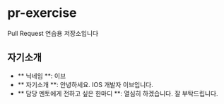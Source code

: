 # pr-exercise
Pull Request 연습용 저장소입니다

## 자기소개
- ** 닉네임 **: 이브
- ** 자기소개 **: 안녕하세요. IOS 개발자 이브입니다. 
- ** 담당 멘토에게 전하고 싶은 한마디 **: 열심히 하겠습니다. 잘 부탁드립니다.
